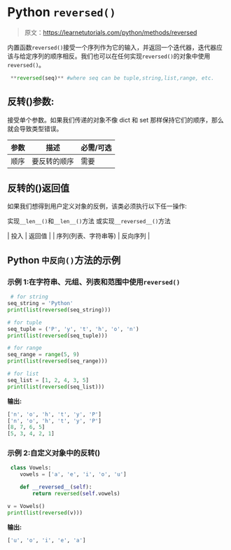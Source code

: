 # Python `reversed()`

> 原文：<https://learnetutorials.com/python/methods/reversed>

内置函数`reversed()`接受一个序列作为它的输入，并返回一个迭代器，迭代器应该与给定序列的顺序相反。我们也可以在任何实现`reversed()`的对象中使用`reversed()`。

```py
 **reversed(seq)** #where seq can be tuple,string,list,range, etc. 

```

## 反转()参数:

接受单个参数。如果我们传递的对象不像 dict 和 set 那样保持它们的顺序，那么就会导致类型错误。

| 参数 | 描述 | 必需/可选 |
| --- | --- | --- |
| 顺序 | 要反转的顺序 | 需要 |

## 反转的()返回值

如果我们想得到用户定义对象的反例，该类必须执行以下任一操作:

实现`__len__()`和`__len__()`方法
或实现`__reversed__()`方法

| 投入 | 返回值 |
| 序列(列表、字符串等) | 反向序列 |

## Python `中反向()`方法的示例

### 示例 1:在字符串、元组、列表和范围中使用`reversed()`

```py
 # for string
seq_string = 'Python'
print(list(reversed(seq_string)))

# for tuple
seq_tuple = ('P', 'y', 't', 'h', 'o', 'n')
print(list(reversed(seq_tuple)))

# for range
seq_range = range(5, 9)
print(list(reversed(seq_range)))

# for list
seq_list = [1, 2, 4, 3, 5]
print(list(reversed(seq_list))) 

```

**输出:**

```py
['n', 'o', 'h', 't', 'y', 'P']
['n', 'o', 'h', 't', 'y', 'P']
[8, 7, 6, 5]
[5, 3, 4, 2, 1]
```

### 示例 2:自定义对象中的反转()

```py
 class Vowels:
    vowels = ['a', 'e', 'i', 'o', 'u']

    def __reversed__(self):
        return reversed(self.vowels)

v = Vowels()
print(list(reversed(v))) 

```

**输出:**

```py
['u', 'o', 'i', 'e', 'a'] 
```